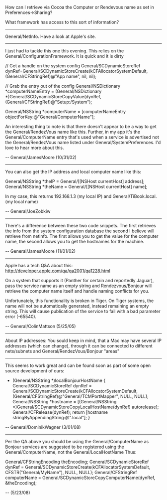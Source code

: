 How can I retrieve via Cocoa the Computer or Rendevous name as set in Preferences->Sharing?

What framework has access to this sort of information?

----

General/NetInfo. Have a look at Apple's site.

----

I just had to tackle this one this evening. This relies on the General/ConfigurationFramework. It is quick and it is dirty

    
// Get a handle on the system config
General/SCDynamicStoreRef dynRef=General/SCDynamicStoreCreate(kCFAllocatorSystemDefault, (General/CFStringRef)@"App name", nil, nil);
            
// Grab the entry out of the config
General/NSDictionary *computerNameEntry = (General/NSDictionary *)General/SCDynamicStoreCopyValue(dynRef,(General/CFStringRef)@"Setup:/System");

General/NSString *computerName = [computerNameEntry objectForKey:@"General/ComputerName"];


An interesting thing to note is that there doesn't appear to be a way to get the General/RendezVous name like this. Further, in my app it's the General/ComputerName entry that's used when a service is advertised not the General/RendezVous name listed under General/SystemPreferences. I'd love to hear more about this.

-- General/JamesMoore (10/31/02)

----

You can also get the IP address and local computer name like this:

    
General/NSString *theIP = General/[[NSHost currentHost] address];
General/NSString *theName = General/[[NSHost currentHost] name];


In my case, this returns 192.168.1.3 (my local IP) and General/TiBook.local. (my local name)

-- General/JoeZobkiw

----
There's a difference between these two code snippets. The first retrieves the info from the system configuration database the second I believe will retrieve from netinfo. The first allows you to get the value for the computer name, the second allows you to get the hostnames for the machine.

-- General/JamesMoore (11/01/02)

----
Apple has a tech Q&A about this: http://developer.apple.com/qa/qa2001/qa1228.html

On a system that supports it (Panther for certain and reportedly Jaguar), pass the service name as an empty string and Rendezvous/Bonjour will retrieve the computer name itself and handle naming conflicts for you. 

Unfortunately, this functionality is broken in Tiger. On Tiger systems, the name will not be automatically generated, instead remaining an empty string. This will cause publication of the service to fail with a bad parameter error (-65540).

-- General/ColinMattson (5/25/05)

----

About IP addresses: You sould keep in mind, that a Mac may have several IP addresses (which can change), through it can be connected to different nets/subnets and General/RendezVous/Bonjour "areas"

----

This seems to work great and can be found soon as part of some open source development of ours:

    
- (General/NSString *)localBonjourHostName {
    General/SCDynamicStoreRef dynRef = General/SCDynamicStoreCreate(kCFAllocatorSystemDefault, (General/CFStringRef)@"General/TCMPortMapper", NULL, NULL); 
    General/NSString *hostname = [(General/NSString *)General/SCDynamicStoreCopyLocalHostName(dynRef) autorelease];
    General/CFRelease(dynRef);
    return [hostname stringByAppendingString:@".local"];
}


-- General/DominikWagner (3/01/08)

----

Per the QA above you should be using the General/ComputerName as Bonjour services are suggested to be registered using the General/ComputerName, not the General/LocalHostName
Thus:
    
General/CFStringEncoding theEncoding;
General/SCDynamicStoreRef dynRef = General/SCDynamicStoreCreate(kCFAllocatorSystemDefault, CFSTR("General/MyName"), NULL, NULL); 
General/CFStringRef computerName = General/SCDynamicStoreCopyComputerName(dynRef, &theEncoding);

-- (5/23/08)